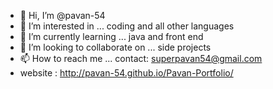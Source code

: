 - 👋 Hi, I’m @pavan-54
- 👀 I’m interested in ... coding and all other languages
- 🌱 I’m currently learning ... java and front end
- 💞️ I’m looking to collaborate on ... side projects
- 📫 How to reach me ... contact: superpavan54@gmail.com
- website : http://pavan-54.github.io/Pavan-Portfolio/

<!---
pavan-54/pavan-54 is a ✨ special ✨ repository because its `README.md` (this file) appears on your GitHub profile.
You can click the Preview link to take a look at your changes.
--->
